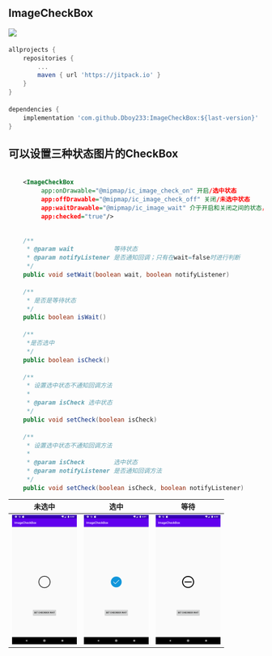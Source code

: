 ## ImageCheckBox

[![](https://jitpack.io/v/Dboy233/ImageCheckBox.svg)](https://jitpack.io/#Dboy233/ImageCheckBox)

```groovy
allprojects {
	repositories {
		...
		maven { url 'https://jitpack.io' }
	}
}

dependencies {
	implementation 'com.github.Dboy233:ImageCheckBox:${last-version}'
}
```

## 可以设置三种状态图片的CheckBox

```xml
           
	<ImageCheckBox
         app:onDrawable="@mipmap/ic_image_check_on" 开启/选中状态
         app:offDrawable="@mipmap/ic_image_check_off" 关闭/未选中状态
         app:waitDrawable="@mipmap/ic_image_wait" 介于开启和关闭之间的状态，等待/未全选状态
         app:checked="true"/>
   
```

```java
    /**
     * @param wait           等待状态
     * @param notifyListener 是否通知回调；只有在wait=false时进行判断
     */
    public void setWait(boolean wait, boolean notifyListener)
        
    /**
     * 是否是等待状态
     */
    public boolean isWait()
	
    /**
     *是否选中
     */
    public boolean isCheck() 
        
    /**
     * 设置选中状态不通知回调方法
     *
     * @param isCheck 选中状态
     */
    public void setCheck(boolean isCheck) 
        
    /**
     * 设置选中状态不通知回调方法
     *
     * @param isCheck        选中状态
     * @param notifyListener 是否通知回调方法
     */
    public void setCheck(boolean isCheck, boolean notifyListener) 
```




| 未选中 | 选中 | 等待 |
| :--: | :--: | :--: |
|   <img src="img_off.png" style="zoom: 25%;" />   |    <img src="img_check.png" style="zoom: 25%;" />    |   <img src="img_wait.png" style="zoom:25%;" />   |

